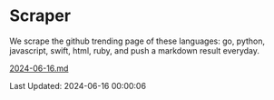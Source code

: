 # Scraper

We scrape the github trending page of these languages: go, python, javascript, swift, html, ruby, and push a markdown result everyday.

[2024-06-16.md](https://github.com/henson/Scraper/blob/master/2024-06-16.md)

Last Updated: 2024-06-16 00:00:06